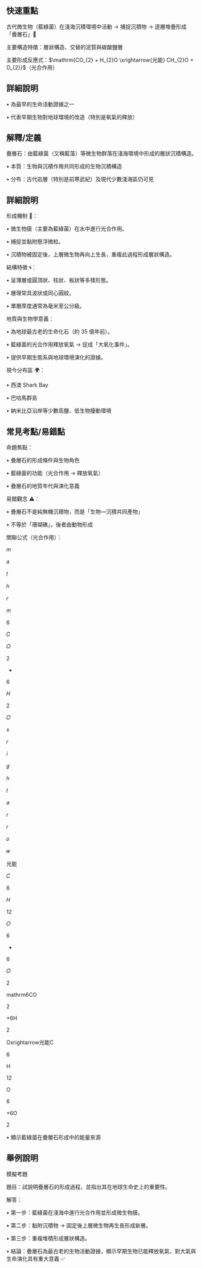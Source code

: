 ## 快速重點

古代微生物（藍綠菌）在淺海沉積環境中活動 → 捕捉沉積物 → 逐層堆疊形成「疊層石」🪸

主要構造特徵：層狀構造、交替的泥質與碳酸鹽層

主要形成反應式：$\mathrm{CO_{2} + H_{2}O \xrightarrow{光能} CH_{2}O + O_{2}}$（光合作用）

## 詳細說明

• 為最早的生命活動證據之一

• 代表早期生物對地球環境的改造（特別是氧氣的釋放）


## 解釋/定義

疊層石：由藍綠菌（又稱藍藻）等微生物群落在淺海環境中形成的層狀沉積構造。

• 本質：生物與沉積作用共同形成的生物沉積構造

• 分布：古代岩層（特別是前寒武紀）及現代少數淺海區仍可見


## 詳細說明

形成機制 🌊：

• 微生物膜（主要為藍綠菌）在水中進行光合作用。

• 捕捉並黏附懸浮微粒。

• 沉積物被固定後，上層微生物再向上生長，重複此過程形成層狀構造。

結構特徵 🌀：

• 呈薄層或圓頂狀、柱狀、板狀等多樣形態。

• 層理常具波狀或同心圓紋。

• 單層厚度通常為毫米至公分級。

地質與生物學意義：

• 為地球最古老的生命化石（約 35 億年前）。

• 藍綠菌的光合作用釋放氧氣 → 促成「大氧化事件」。

• 提供早期生態系與地球環境演化的證據。

現今分布區 🌍：

• 西澳 Shark Bay

• 巴哈馬群島

• 納米比亞沿岸等少數高鹽、低生物擾動環境


## 常見考點/易錯點

命題焦點：

• 疊層石的形成條件與生物角色

• 藍綠菌的功能（光合作用 → 釋放氧氣）

• 疊層石的地質年代與演化意義

易錯觀念 ⚠️：

• 疊層石不是純無機沉積物，而是「生物—沉積共同產物」

• 不等於「珊瑚礁」，後者由動物形成

關聯公式（光合作用）：

𝑚

𝑎

𝑡

ℎ

𝑟

𝑚

6

𝐶

𝑂

2

+

6

𝐻

2

𝑂

𝑥

𝑟

𝑖

𝑔

ℎ

𝑡

𝑎

𝑟

𝑟

𝑜

𝑤

光能

𝐶

6

𝐻

12

𝑂

6

+

6

𝑂

2

mathrm6CO

2

+6H

2

Oxrightarrow光能C

6

H

12

O

6

+6O

2

• 顯示藍綠菌在疊層石形成中的能量來源


## 舉例說明

模擬考題

題目：試說明疊層石的形成過程，並指出其在地球生命史上的重要性。

解答：

• 第一步：藍綠菌在淺海中進行光合作用並形成微生物膜。

• 第二步：黏附沉積物 → 固定後上層微生物再生長形成新層。

• 第三步：重複堆積形成層狀構造。

• 結論：疊層石為最古老的生物活動證據，顯示早期生物已能釋放氧氣，對大氣與生命演化具有重大意義 ✅

